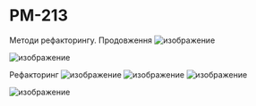# PM-213
Методи рефакторингу. Продовження
![изображение](https://github.com/user-attachments/assets/009e72ed-79a8-4c16-8ad4-07b069b2c20d)

![изображение](https://github.com/user-attachments/assets/3d00d6c7-b5d5-4b56-82c6-57566e209e49)

Рефакторинг
![изображение](https://github.com/user-attachments/assets/8102aa17-89eb-4af6-8fd9-305f710f3f7c)
![изображение](https://github.com/user-attachments/assets/c0343848-5c91-456b-a109-f343851d7d0d)
![изображение](https://github.com/user-attachments/assets/374d5341-7862-4cf7-8c5e-63dc7268fe3e)

![изображение](https://github.com/user-attachments/assets/9a19a816-8780-45cd-a8f5-01462ff3533f)


